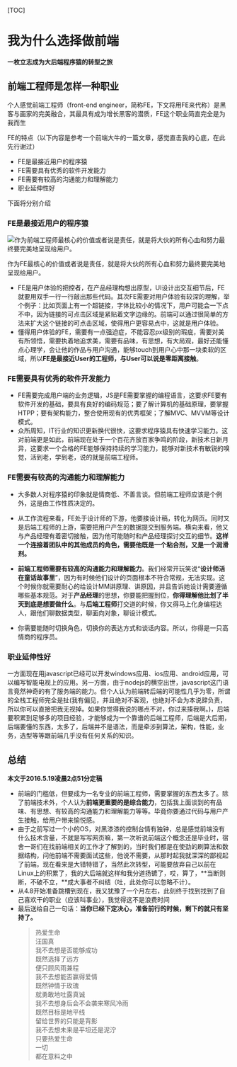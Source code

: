 
[TOC]

# 我为什么选择做前端 #

**一枚立志成为大后端程序猿的转型之旅** 
## 前端工程师是怎样一种职业 ##

个人感觉前端工程师（front-end engineer，简称FE，下文将用FE来代称）是黑客与画家的完美融合，其最具有成为增长黑客的潜质，FE这个职业简直完全是为我而生

FE的特点（以下内容是参考一个前端大牛的一篇文章，感觉直击我的心底，在此先行谢过）

- FE是最接近用户的程序猿
- FE需要具有优秀的软件开发能力
- FE需要有较高的沟通能力和理解能力
- 职业延伸性好

下面将分别介绍

### FE是最接近用户的程序猿 ###

![作为前端工程师最核心的价值或者说是责任，就是将大伙的所有心血和努力最终要完美地呈现给用户。](http://img6.wtoutiao.com/?url=http://mmbiz.qpic.cn/mmbiz/d8tibSEfhMMqJ6YuF6dQOX7Iou7yKrgm3vepOVpibpjvy0MHT5W5KBhXnIChIFJWZQW7GQPiagbL42Tky2Pib4JTow/0?wx_fmt=png)

作为FE最核心的价值或者说是责任，就是将大伙的所有心血和努力最终要完美地呈现给用户。

- FE是用户体验的把控者，在产品经理构想出原型，UI设计出交互细节后，FE就要用双手一行一行敲出那些代码。其次FE需要对用户体验有较深的理解，举个例子：比如页面上有一个超链接，字体比较小的情况下，用户可能会一下点不中，因为链接的可点击区域是紧贴着文字边缘的。前端可以通过很简单的方法来扩大这个链接的可点击区域，使得用户更容易点中，这就是用户体验。
- 懂得用户体验的FE，需要有一点强迫症，不能容忍px级别的瑕疵，需要对美有所领悟，需要执着地追求美，需要有品味，有思想，有大局观，最好还能懂点心理学，会让他的作品与用户沟通，能够touch到用户心中那一块柔软的区域，所以**FE是最接近User的工程师，与User可以说是零距离接触**。

### FE需要具有优秀的软件开发能力 ###

- FE需要完成用户端的业务逻辑，JS是FE需要掌握的编程语言，这要求FE要有软件开发的基础，要具有良好的编码规范；要了解计算机的基础原理，要掌握HTPP；要有架构能力，整合使用现有的优秀框架；了解MVC、MVVM等设计模式。
- 众所周知，IT行业的知识更新换代很快，这要求程序猿具有快速学习能力。这对前端更是如此，前端现在处于一个百花齐放百家争鸣的阶段，新技术日新月异，这要求一个合格的FE能够保持持续的学习能力，能够对新技术有敏锐的嗅觉，活到老，学到老，说的就是前端工程师。

### FE需要有较高的沟通能力和理解能力 ###

- 大多数人对程序猿的印象就是情商低、不善言谈。但前端工程师应该是个例外，这是由工作性质决定的。

- 从工作流程来看，FE处于设计师的下游，他要接设计稿，转化为网页。同时又是后端工程师的上游，需要把用户产生的数据提交到服务端。横向来看，他又与产品经理有着密切接触，因为他可能随时和产品经理探讨交互的细节。**这样一个连接着团队中的其他成员的角色，需要他既是一个粘合剂，又是一个润滑剂。**

- **前端工程师需要有较高的沟通能力和理解能力**。我们经常开玩笑说“<strong>设计师活在童话故事里</strong>”，因为有时候他们设计的页面根本不符合常规，无法实现。这个时候你就需要耐心的给设计MM讲原理、讲原因，并且告诉她设计需要遵循哪些基本规范。对于<strong>产品经理</strong>的思想，你要能把握到位，**你得理解他比划了半天到底是想要做什么**。与<strong>后端工程师</strong>打交道的时候，你又得马上化身编程达人，跟他们聊数据类型，聊面向对象，聊设计模式。

- 你需要能随时切换角色，切换你的表达方式和谈话内容。所以，你得是一只高情商的程序员。

### 职业延伸性好 ###

一方面现在用javascript已经可以开发windows应用、ios应用、android应用，可以编写智能电视上的应用。另一方面，由于nodejs的横空出世，javascript这门语言竟然神奇的有了服务端的能力。但个人认为前端转后端的可能性几乎为零，所谓的全栈工程师完全是扯(我有偏见，并且绝对不客观，也绝对不会为本说辞负责，所以你可以直接把我无视掉。如果你觉得我说的哪点不对，你过来揍我啊。)，后端要积累到足够多的项目经验，才能够成为一个靠谱的后端工程师，后端是大后期，后端要懂的东西，太多了，后端并不是语法，而是牵涉到算法，架构，性能，业务，选型等等跟前端几乎没有任何关系的知识。

## 总结 ##

**本文于2016.5.19凌晨2点51分定稿**

- 前端的门槛低，但要成为一名专业的前端工程师，需要掌握的东西太多了。除了前端技术外，个人认为**前端更重要的是综合能力**，包括我上面谈到的有品味、有思想、有较高的沟通能力和理解能力等等。毕竟你要通过代码与用户产生接触，给用户带来愉悦感。
- 由于之前写过一个小的OS，对黑漆漆的控制台情有独钟，总是感觉前端没有什么技术含量，不就是写写网页嘛，第一次听说前端这个概念还是毕业时，宿舍一哥们在找前端相关的工作才了解到的，当时我们都是在使劲的刷算法和数据结构，问他前端不需要面试这些，他说不需要，从那时起我就深深的鄙视起了前端，现在看来是大错特错了，当然此次转型，可能要放弃自己以前在Linux上的积累了，我的大后端就这样和我分道扬镳了，哎，算了，**当断则断，不破不立，**成大事者不纠结（吐，此处你可以忽略不计）。
- 从4.8开始准备跳槽到现在，我又犹豫了一个月左右，此刻终于找到找到了自己喜欢干的职业（应该叫事业），我觉得这不是浪费时间
- 最后送给自己一句话：**当你已经下定决心，准备前行的时候，剩下的就只有坚持了。**
	>热爱生命 <br>
	汪国真 <br>
	我不去想是否能够成功 <br>
	既然选择了远方 <br>
	便只顾风雨兼程 <br>
	我不去想能否赢得爱情 <br>
	既然钟情于玫瑰 <br>
	就勇敢地吐露真诚 <br>
	我不去想身后会不会袭来寒风冷雨 <br>
	既然目标是地平线 <br>
	留给世界的只能是背影 <br>
	我不去想未来是平坦还是泥泞 <br>
	只要热爱生命 <br>
	一切<br>
	都在意料之中<br>
